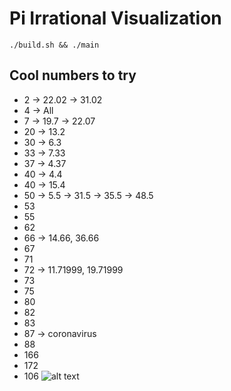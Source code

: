 # Pi Irrational Visualization

```console
./build.sh && ./main

```

## Cool numbers to try
 - 2 -> 22.02 -> 31.02
 - 4 -> All
 - 7 ->  19.7 -> 22.07
 - 20 -> 13.2
 - 30 -> 6.3
 - 33 -> 7.33
 - 37 -> 4.37
 - 40 -> 4.4
 - 40 -> 15.4
 - 50 -> 5.5 -> 31.5 -> 35.5 -> 48.5
 - 53
 - 55
 - 62
 - 66 -> 14.66, 36.66
 - 67
 - 71
 - 72 -> 11.71999, 19.71999
 - 73
 - 75
 - 80
 - 82
 - 83
 - 87 -> coronavirus
 - 88
 - 166
 - 172
 - 106
![alt text](https://github.com/BudgetBytes/Pi-irrational-visualization/blob/main/pi-irrational.png?raw=true)
